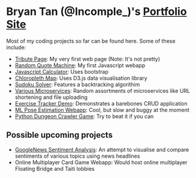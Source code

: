 # **Bryan Tan (@Incomple_)'s [Portfolio Site](https://www.incomple.technology)**

Most of my coding projects so far can be found here. Some of these include:

* [Tribute Page](https://codepen.io/Incomple_/full/YzqybxE): My very first web page (Note: It's not pretty)
* [Random Quote Machine](https://codepen.io/Incomple_/full/xxVPNqN): My first Javascript webapp
* [Javascript Calculator](https://codepen.io/Incomple_/full/abNqROG): Uses bootstrap
* [Chloropleth Map](https://codepen.io/Incomple_/full/QWELJZj): Uses D3.js data visualisation library
* [Sudoku Solver](https://www.incomple.technology/sudoku): Features a backtracking algorithim
* [Various Microservices](https://www.incomple.technology/microservices): Random assortments of microservices like URL shortening and file uploading
* [Exercise Tracker Demo](https://www.incomple.technology/exercise): Demonstrates a barebones CRUD application
* [ML Pose Estimation Webapp](https://www.incomple.technology/keypoints): Cool, but slow and buggy at the moment
* [Python Dungeon Crawler Game](https://github.com/Inc0mple/DungeonCrawler1DProject): Try to beat it if you can

## **Possible upcoming projects**

* [GoogleNews Sentiment Analysis](https://github.com/Inc0mple/GoogleNewsSentimentFlask): An attempt to visualise and compare sentiments of various topics using news headlines
* Online Multiplayer Card Game Webapp: Would host online multiplayer Floating Bridge and Taiti lobbies
